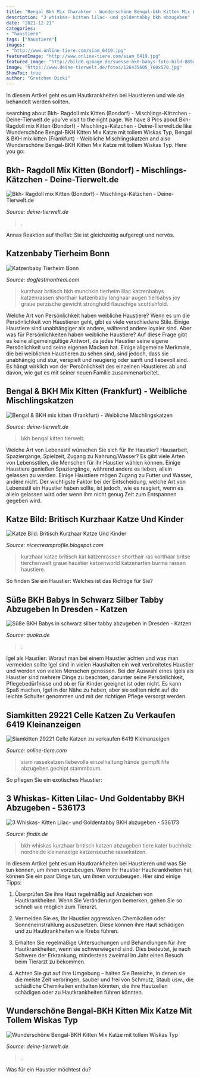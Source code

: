 ```yaml
---
title: "Bengal Bkh Mix Charakter - Wunderschöne Bengal-bkh Kitten Mix Katze Mit Tollem Wiskas Typ"
description: "3 whiskas- kitten lilac- und goldentabby bkh abzugeben"
date: "2021-12-21"
categories:
- "haustiere"
tags: ["haustiere"]
images:
- "http://www.online-tiere.com/siam_6419.jpg"
featuredImage: "http://www.online-tiere.com/siam_6419.jpg"
featured_image: "http://bild0.qimage.de/suesse-bkh-babys-foto-bild-88946710.jpg"
image: "https://www.deine-tierwelt.de/fotos/126435605_760x570.jpg"
ShowToc: true
author: "Gretchen Dicki"
---
```



In diesem Artikel geht es um Hautkrankheiten bei Haustieren und wie sie behandelt werden sollten.

	

		
searching about Bkh- Ragdoll mix Kitten (Bondorf) - Mischlings-Kätzchen - Deine-Tierwelt.de you've visit to the right page. We have 8 Pics about Bkh- Ragdoll mix Kitten (Bondorf) - Mischlings-Kätzchen - Deine-Tierwelt.de like Wunderschöne Bengal-BKH Kitten Mix Katze mit tollem Wiskas Typ, Bengal &amp; BKH mix kitten (Frankfurt) - Weibliche Mischlingskatzen and also Wunderschöne Bengal-BKH Kitten Mix Katze mit tollem Wiskas Typ. Here you go:
		
    
## Bkh- Ragdoll Mix Kitten (Bondorf) - Mischlings-Kätzchen - Deine-Tierwelt.de

<img loading=lazy src="https://www.deine-tierwelt.de/fotos/126435605_760x570.jpg" onerror="this.onerror=null;this.src='https://tse1.mm.bing.net/th?id=OIP.fo_3IXTT09grBNkaDEO6DgHaFj&amp;pid=15.1';" alt="Bkh- Ragdoll mix Kitten (Bondorf) - Mischlings-Kätzchen - Deine-Tierwelt.de">

_Source: deine-tierwelt.de_

>. 

	

Annas Reaktion auf theRat: Sie ist gleichzeitig aufgeregt und nervös.

    
## Katzenbaby Tierheim Bonn

<img loading=lazy src="http://1.bp.blogspot.com/-VBlPTyCI7K4/Tjfjk9OwYpI/AAAAAAAAE6U/pHJxoHXPuMM/s1600/11%2BBritisch%2BKurzhaar%2Blilac%2BBKH%2BKatzenbabys%2BKitten%2B30.jpg" onerror="this.onerror=null;this.src='https://tse3.mm.bing.net/th?id=OIP.KmI0iwgdkZYhQGDkzB4c-QHaJv&amp;pid=15.1';" alt="Katzenbaby Tierheim Bonn">

_Source: dogfestmontreal.com_

>kurzhaar britisch bkh munchkin tierheim lilac katzenbabys katzenrassen shorthair katzenbaby langhaar augen tierbabys joy graue perzische gewicht stronghold flauschige scottishfold. 

	

Welche Art von Persönlichkeit haben weibliche Haustiere?
Wenn es um die Persönlichkeit von Haustieren geht, gibt es viele verschiedene Stile. Einige Haustiere sind unabhängiger als andere, während andere loyaler sind. Aber was für Persönlichkeiten haben weibliche Haustiere?
Auf diese Frage gibt es keine allgemeingültige Antwort, da jedes Haustier seine eigene Persönlichkeit und seine eigenen Macken hat. Einige allgemeine Merkmale, die bei weiblichen Haustieren zu sehen sind, sind jedoch, dass sie unabhängig und stur, verspielt und neugierig oder sanft und liebevoll sind. Es hängt wirklich von der Persönlichkeit des einzelnen Haustieres ab und davon, wie gut es mit seiner neuen Familie zusammenarbeitet.

    
## Bengal &amp; BKH Mix Kitten (Frankfurt) - Weibliche Mischlingskatzen

<img loading=lazy src="https://www.deine-tierwelt.de/fotos/127952566_xl.jpg" onerror="this.onerror=null;this.src='https://tse4.mm.bing.net/th?id=OIP.R4kk9ngIQBmWhS5HIn6n8AHaHL&amp;pid=15.1';" alt="Bengal &amp; BKH mix kitten (Frankfurt) - Weibliche Mischlingskatzen">

_Source: deine-tierwelt.de_

>bkh bengal kitten tierwelt. 

	

Welche Art von Lebensstil wünschen Sie sich für Ihr Haustier? Hausarbeit, Spaziergänge, Spielzeit, Zugang zu Nahrung/Wasser?
Es gibt viele Arten von Lebensstilen, die Menschen für ihr Haustier wählen können. Einige Haustiere genießen Spaziergänge, während andere es lieben, allein gelassen zu werden. Einige Haustiere mögen Zugang zu Futter und Wasser, andere nicht. Der wichtigste Faktor bei der Entscheidung, welche Art von Lebensstil ein Haustier haben sollte, ist jedoch, wie es reagiert, wenn es allein gelassen wird oder wenn ihm nicht genug Zeit zum Entspannen gegeben wird.

    
## Katze Bild: Britisch Kurzhaar Katze Und Kinder

<img loading=lazy src="https://www.tierchenwelt.de/images/stories/haustiere/katzen/british_kurzhaar_katze_l.jpg" onerror="this.onerror=null;this.src='https://tse1.mm.bing.net/th?id=OIP.i3H7exgV6PiQ7J7XdJvDPQHaE8&amp;pid=15.1';" alt="Katze Bild: Britisch Kurzhaar Katze Und Kinder">

_Source: nicecreamprofile.blogspot.com_

>kurzhaar katze britisch kat katzenrassen shorthair ras korthaar britse tierchenwelt graue haustier katzenworld katzenarten burma rassen haustiere. 

	

So finden Sie ein Haustier: Welches ist das Richtige für Sie?

    
## Süße BKH Babys In Schwarz Silber Tabby Abzugeben In Dresden - Katzen

<img loading=lazy src="http://bild0.qimage.de/suesse-bkh-babys-foto-bild-88946710.jpg" onerror="this.onerror=null;this.src='https://tse2.mm.bing.net/th?id=OIP.TNMvfA38eJ6OUlUCmoZiXQHaFR&amp;pid=15.1';" alt="Süße BKH Babys in schwarz silber tabby abzugeben in Dresden - Katzen">

_Source: quoka.de_

>. 

	

Igel als Haustier: Worauf man bei einem Haustier achten und was man vermeiden sollte
Igel sind in vielen Haushalten ein weit verbreitetes Haustier und werden von vielen Menschen genossen. Bei der Auswahl eines Igels als Haustier sind mehrere Dinge zu beachten, darunter seine Persönlichkeit, Pflegebedürfnisse und ob er für Kinder geeignet ist oder nicht. Es kann Spaß machen, Igel in der Nähe zu haben, aber sie sollten nicht auf die leichte Schulter genommen und mit der richtigen Pflege versorgt werden.

    
## Siamkitten 29221 Celle Katzen Zu Verkaufen 6419 Kleinanzeigen

<img loading=lazy src="http://www.online-tiere.com/siam_6419.jpg" onerror="this.onerror=null;this.src='https://tse4.mm.bing.net/th?id=OIP.BRI3ee-8DSg7Ol8chdQ7ewHaJC&amp;pid=15.1';" alt="Siamkitten 29221 Celle Katzen zu verkaufen 6419 Kleinanzeigen">

_Source: online-tiere.com_

>siam rassekatzen liebevolle einzelhaltung hände geimpft fife abzugeben gechipt stammbaum. 

	

So pflegen Sie ein exotisches Haustier:

    
## 3 Whiskas- Kitten Lilac- Und Goldentabby BKH Abzugeben - 536173

<img loading=lazy src="http://static.findix.com/data/clpix/picture_L/3-whiskas-kitten-lilac-und-goldentabby-bkh-abzugeben-536173.jpg" onerror="this.onerror=null;this.src='https://tse1.mm.bing.net/th?id=OIP.dOpvAajXH7PzBGxurcN4YQHaFj&amp;pid=15.1';" alt="3 Whiskas- Kitten Lilac- und Goldentabby BKH abzugeben - 536173">

_Source: findix.de_

>bkh whiskas kurzhaar britisch katzen abzugeben tiere kater buchholz nordheide kleinanzeige katzenseuche rassekatzen. 

	

In diesem Artikel geht es um Hautkrankheiten bei Haustieren und was Sie tun können, um ihnen vorzubeugen.
Wenn Ihr Haustier Hautkrankheiten hat, können Sie ein paar Dinge tun, um ihnen vorzubeugen. Hier sind einige Tipps:
1. Überprüfen Sie ihre Haut regelmäßig auf Anzeichen von Hautkrankheiten. Wenn Sie Veränderungen bemerken, gehen Sie so schnell wie möglich zum Tierarzt.

2. Vermeiden Sie es, Ihr Haustier aggressiven Chemikalien oder Sonneneinstrahlung auszusetzen. Diese können ihre Haut schädigen und zu Hautkrankheiten wie Krebs führen.

3. Erhalten Sie regelmäßige Untersuchungen und Behandlungen für ihre Hautkrankheiten, wenn sie schwerwiegend sind. Dies bedeutet, je nach Schwere der Erkrankung, mindestens zweimal im Jahr einen Besuch beim Tierarzt zu bekommen.

4. Achten Sie gut auf ihre Umgebung – halten Sie Bereiche, in denen sie die meiste Zeit verbringen, sauber und frei von Schmutz, Staub usw., die schädliche Chemikalien enthalten könnten, die ihre Hautzellen schädigen oder zu Hautkrankheiten führen könnten.

    
## Wunderschöne Bengal-BKH Kitten Mix Katze Mit Tollem Wiskas Typ

<img loading=lazy src="https://www.deine-tierwelt.de/fotos/119686295_760x570.jpg" onerror="this.onerror=null;this.src='https://tse4.mm.bing.net/th?id=OIP.nEenQrgWxps_aDQ3j63OhwHaFj&amp;pid=15.1';" alt="Wunderschöne Bengal-BKH Kitten Mix Katze mit tollem Wiskas Typ">

_Source: deine-tierwelt.de_

>. 

	

Was für ein Haustier möchtest du?


